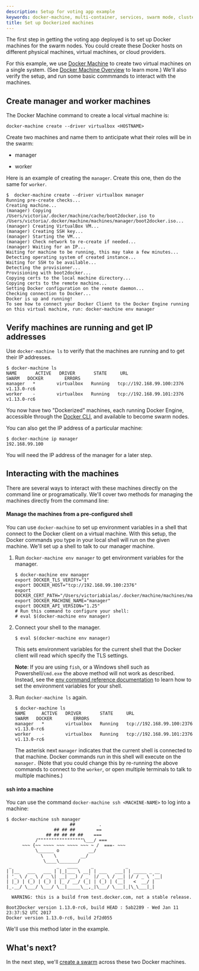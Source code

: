 ```yaml
---
description: Setup for voting app example
keywords: docker-machine, multi-container, services, swarm mode, cluster, voting app
title: Set up Dockerized machines
---
```


The first step in getting the voting app deployed is to set up Docker machines
for the swarm nodes. You could create these Docker hosts on different physical
machines, virtual machines, or cloud providers.

For this example, we use [Docker Machine](/machine/get-started.md) to create two
virtual machines on a single system. (See [Docker Machine
Overview](/machine/overview.md) to learn more.) We'll also verify the setup, and
run some basic commmands to interact with the machines.

## Create manager and worker machines

The Docker Machine command to create a local virtual machine is:

```
docker-machine create --driver virtualbox <HOSTNAME>
```

Create two machines and name them to anticipate what their roles will be in the swarm:

* manager

* worker

Here is an example of creating the `manager`. Create this one, then do the same for `worker`.

```
$  docker-machine create --driver virtualbox manager
Running pre-create checks...
Creating machine...
(manager) Copying /Users/victoria/.docker/machine/cache/boot2docker.iso to /Users/victoria/.docker/machine/machines/manager/boot2docker.iso...
(manager) Creating VirtualBox VM...
(manager) Creating SSH key...
(manager) Starting the VM...
(manager) Check network to re-create if needed...
(manager) Waiting for an IP...
Waiting for machine to be running, this may take a few minutes...
Detecting operating system of created instance...
Waiting for SSH to be available...
Detecting the provisioner...
Provisioning with boot2docker...
Copying certs to the local machine directory...
Copying certs to the remote machine...
Setting Docker configuration on the remote daemon...
Checking connection to Docker...
Docker is up and running!
To see how to connect your Docker Client to the Docker Engine running on this virtual machine, run: docker-machine env manager
```

## Verify machines are running and get IP addresses

Use `docker-machine ls` to verify that the machines are
running and to get their IP addresses.

```
$ docker-machine ls
NAME       ACTIVE   DRIVER       STATE     URL                         SWARM   DOCKER        ERRORS
manager   *        virtualbox   Running   tcp://192.168.99.100:2376           v1.13.0-rc6
worker    -        virtualbox   Running   tcp://192.168.99.101:2376           v1.13.0-rc6
```

You now have two "Dockerized" machines, each running
Docker Engine, accessible through the
[Docker CLI](/engine/reference/commandline.md), and available
to become swarm nodes.

You can also get the IP address of a particular machine:

```
$ docker-machine ip manager
192.168.99.100
```

You will need the IP address of the manager for a later step.

## Interacting with the machines

There are several ways to interact with these machines directly on the command line or programatically. We'll cover two methods for managing the machines directly from the command line:

#### Manage the machines from a pre-configured shell

You can use `docker-machine` to set up environment variables in a shell that connect to the Docker client on a virtual machine. With this setup, the Docker commands you type in your local shell will run on the given machine. We'll set up a shell to talk to our manager machine.

1.  Run `docker-machine env manager` to get environment variables for the manager.

    ```
    $ docker-machine env manager
    export DOCKER_TLS_VERIFY="1"
    export DOCKER_HOST="tcp://192.168.99.100:2376"
    export DOCKER_CERT_PATH="/Users/victoriabialas/.docker/machine/machines/manager"
    export DOCKER_MACHINE_NAME="manager"
    export DOCKER_API_VERSION="1.25"
    # Run this command to configure your shell:
    # eval $(docker-machine env manager)
    ```

2.  Connect your shell to the manager.
    ```
    $ eval $(docker-machine env manager)
    ```

    This sets environment variables for the current shell that the Docker client will read which specify the TLS settings.

    **Note**: If you are using `fish`, or a Windows shell such as
    Powershell/`cmd.exe` the above method will not work as described.
    Instead, see the [env command reference documentation](/machine/reference/env.md) to learn how to set the environment variables for your shell.

3.  Run `docker-machine ls` again.

    ```
    $ docker-machine ls
    NAME      ACTIVE   DRIVER       STATE     URL                         SWARM   DOCKER        ERRORS
    manager   *        virtualbox   Running   tcp://192.168.99.100:2376           v1.13.0-rc6   
    worker    -        virtualbox   Running   tcp://192.168.99.101:2376           v1.13.0-rc6   
    ```

    The asterisk next `manager` indicates that the current shell is connected to that machine. Docker commands run in this shell will execute on the `manager.` (Note that you could change this by re-running the above commands to connect to the `worker`, or open multiple terminals to talk to multiple machines.)

#### ssh into a machine

You can use the command `docker-machine ssh <MACHINE-NAME>` to log into a machine:

```
$ docker-machine ssh manager
                        ##         .
                  ## ## ##        ==
               ## ## ## ## ##    ===
           /"""""""""""""""""\___/ ===
      ~~~ {~~ ~~~~ ~~~ ~~~~ ~~~ ~ /  ===- ~~~
           \______ o           __/
             \    \         __/
              \____\_______/
 _                 _   ____     _            _
| |__   ___   ___ | |_|___ \ __| | ___   ___| | _____ _ __
| '_ \ / _ \ / _ \| __| __) / _` |/ _ \ / __| |/ / _ \ '__|
| |_) | (_) | (_) | |_ / __/ (_| | (_) | (__|   <  __/ |
|_.__/ \___/ \___/ \__|_____\__,_|\___/ \___|_|\_\___|_|

  WARNING: this is a build from test.docker.com, not a stable release.

Boot2Docker version 1.13.0-rc6, build HEAD : 5ab2289 - Wed Jan 11 23:37:52 UTC 2017
Docker version 1.13.0-rc6, build 2f2d055
```

We'll use this method later in the example.

## What's next?

In the next step, we'll [create a swarm](create-swarm.md) across these two Docker machines.
